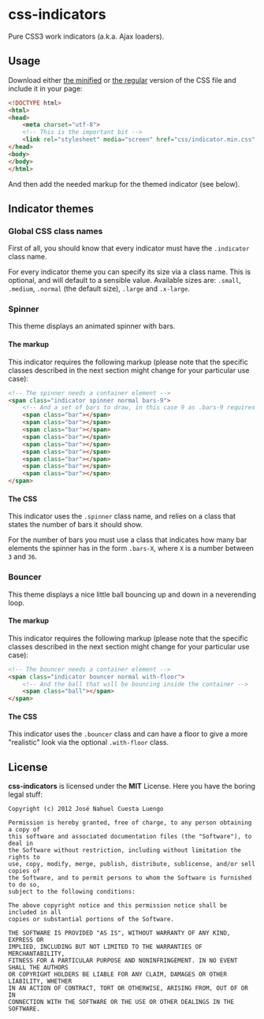 # css-indicators

Pure CSS3 work indicators (a.k.a. Ajax loaders).

## Usage

Download either [the minified](https://raw.github.com/ncuesta/css-indicators/master/build/indicator.min.css) or [the regular](https://raw.github.com/ncuesta/css-indicators/master/build/indicator.css) version of the CSS file and include it in your page:

```html
<!DOCTYPE html>
<html>
<head>
    <meta charset="utf-8">
    <!-- This is the important bit -->
    <link rel="stylesheet" media="screen" href="css/indicator.min.css" />
</head>
<body>
</body>
</html>
```

And then add the needed markup for the themed indicator (see below).

## Indicator themes

### Global CSS class names

First of all, you should know that every indicator must have the `.indicator` class
name.

For every indicator theme you can specify its size via a class name. This is optional,
and will default to a sensible value. Available sizes are: `.small`, `.medium`,
`.normal` (the default size), `.large` and `.x-large`.

### Spinner

This theme displays an animated spinner with bars.

#### The markup

This indicator requires the following markup (please note that the specific classes
described in the next section might change for your particular use case):

```html
<!-- The spinner needs a container element -->
<span class="indicator spinner normal bars-9">
    <!-- And a set of bars to draw, in this case 9 as .bars-9 requires -->
    <span class="bar"></span>
    <span class="bar"></span>
    <span class="bar"></span>
    <span class="bar"></span>
    <span class="bar"></span>
    <span class="bar"></span>
    <span class="bar"></span>
    <span class="bar"></span>
    <span class="bar"></span>
</span>
```

#### The CSS

This indicator uses the `.spinner` class name, and relies on a class that states
the number of bars it should show.

For the number of bars you must use a class that indicates how many bar elements
the spinner has in the form `.bars-X`, where `X` is a number between `3` and `36`.

### Bouncer

This theme displays a nice little ball bouncing up and down in a neverending loop.

#### The markup

This indicator requires the following markup (please note that the specific classes
described in the next section might change for your particular use case):

```html
<!-- The bouncer needs a container element -->
<span class="indicator bouncer normal with-floor">
    <!-- And the ball that will be bouncing inside the container -->
    <span class="ball"></span>
</span>
```

#### The CSS

This indicator uses the `.bouncer` class and can have a floor to give a more
"realistic" look via the optional `.with-floor` class.

## License

**css-indicators** is licensed under the **MIT** License. Here you have the boring
legal stuff:

```
Copyright (c) 2012 José Nahuel Cuesta Luengo

Permission is hereby granted, free of charge, to any person obtaining a copy of
this software and associated documentation files (the "Software"), to deal in
the Software without restriction, including without limitation the rights to
use, copy, modify, merge, publish, distribute, sublicense, and/or sell copies of
the Software, and to permit persons to whom the Software is furnished to do so,
subject to the following conditions:

The above copyright notice and this permission notice shall be included in all
copies or substantial portions of the Software.

THE SOFTWARE IS PROVIDED "AS IS", WITHOUT WARRANTY OF ANY KIND, EXPRESS OR
IMPLIED, INCLUDING BUT NOT LIMITED TO THE WARRANTIES OF MERCHANTABILITY,
FITNESS FOR A PARTICULAR PURPOSE AND NONINFRINGEMENT. IN NO EVENT SHALL THE AUTHORS
OR COPYRIGHT HOLDERS BE LIABLE FOR ANY CLAIM, DAMAGES OR OTHER LIABILITY, WHETHER
IN AN ACTION OF CONTRACT, TORT OR OTHERWISE, ARISING FROM, OUT OF OR IN
CONNECTION WITH THE SOFTWARE OR THE USE OR OTHER DEALINGS IN THE SOFTWARE.
```
